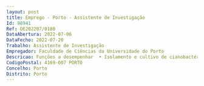 ```yaml
--- 
layout: post
title: Emprego - Porto - Assistente de Investigação
Id: 98941
Ref: OE202207/0180
DataAbertura: 2022-07-06
DataFecho: 2022-07-20
Trabalho: Assistente de Investigação
Empregador: Faculdade de Ciências da Universidade do Porto
Descricao: Funções a desempenhar  • Isolamento e cultivo de cianobactérias• Extração de biomassa de cianobactérias e fracionamento de extratos para ensaios• Ensaios de bioatividade (e.g. aplicações farmacológicas)• Produção de artigos científicos de revisão e experimentais.• Participação em atividades de disseminação e gestão do projeto.• Participação e preparação de reuniões de projeto.
CodigoPostal: 4169-007 PORTO
Concelho: Porto
Distrito: Porto
--- 
```

